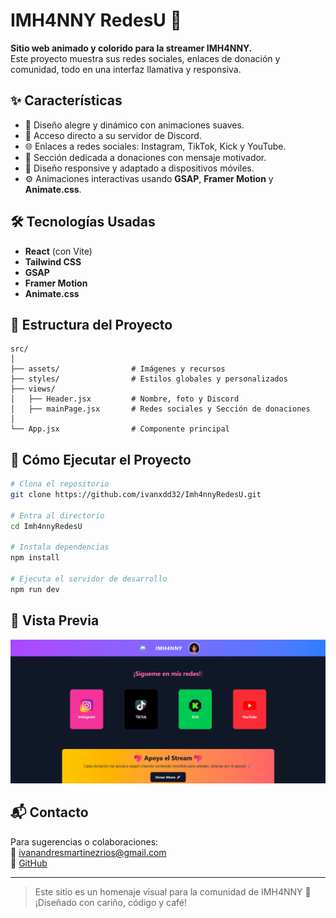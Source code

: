 
# IMH4NNY RedesU 🌈

**Sitio web animado y colorido para la streamer IMH4NNY.**  
Este proyecto muestra sus redes sociales, enlaces de donación y comunidad, todo en una interfaz llamativa y responsiva.

## ✨ Características

- 🎨 Diseño alegre y dinámico con animaciones suaves.
- 💬 Acceso directo a su servidor de Discord.
- 🌐 Enlaces a redes sociales: Instagram, TikTok, Kick y YouTube.
- 💖 Sección dedicada a donaciones con mensaje motivador.
- 📱 Diseño responsive y adaptado a dispositivos móviles.
- ⚙️ Animaciones interactivas usando **GSAP**, **Framer Motion** y **Animate.css**.

## 🛠️ Tecnologías Usadas

- **React** (con Vite)
- **Tailwind CSS**
- **GSAP**
- **Framer Motion**
- **Animate.css**

## 📁 Estructura del Proyecto

```
src/
│
├── assets/                # Imágenes y recursos
├── styles/                # Estilos globales y personalizados
├── views/
│   ├── Header.jsx         # Nombre, foto y Discord
│   ├── mainPage.jsx       # Redes sociales y Sección de donaciones
│
└── App.jsx                # Componente principal
```

## 🚀 Cómo Ejecutar el Proyecto

```bash
# Clona el repositorio
git clone https://github.com/ivanxdd32/Imh4nnyRedesU.git

# Entra al directorio
cd Imh4nnyRedesU

# Instala dependencias
npm install

# Ejecuta el servidor de desarrollo
npm run dev
```

## 📸 Vista Previa

![Captura del sitio](./public/Vista-Previa.png)

## 📬 Contacto

Para sugerencias o colaboraciones:  
📧 ivanandresmartinezrios@gmail.com  
🐙 [GitHub](https://github.com/ivanxdd32)

---

> Este sitio es un homenaje visual para la comunidad de IMH4NNY 💜  
> ¡Diseñado con cariño, código y café!
